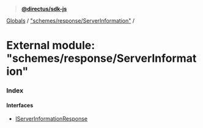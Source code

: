 > **[@directus/sdk-js](../README.md)**

[Globals](../README.md) / ["schemes/response/ServerInformation"](_schemes_response_serverinformation_.md) /

# External module: "schemes/response/ServerInformation"

### Index

#### Interfaces

* [IServerInformationResponse](../interfaces/_schemes_response_serverinformation_.iserverinformationresponse.md)